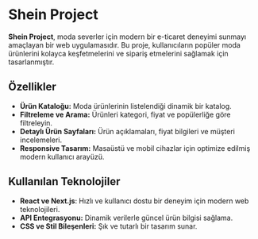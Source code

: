 # Shein Project

**Shein Project**, moda severler için modern bir e-ticaret deneyimi sunmayı amaçlayan bir web uygulamasıdır. Bu proje, kullanıcıların popüler moda ürünlerini kolayca keşfetmelerini ve sipariş etmelerini sağlamak için tasarlanmıştır.

## Özellikler

- **Ürün Kataloğu:** Moda ürünlerinin listelendiği dinamik bir katalog.
- **Filtreleme ve Arama:** Ürünleri kategori, fiyat ve popülerliğe göre filtreleyin.
- **Detaylı Ürün Sayfaları:** Ürün açıklamaları, fiyat bilgileri ve müşteri incelemeleri.
- **Responsive Tasarım:** Masaüstü ve mobil cihazlar için optimize edilmiş modern kullanıcı arayüzü.

## Kullanılan Teknolojiler

- **React ve Next.js**: Hızlı ve kullanıcı dostu bir deneyim için modern web teknolojileri.
- **API Entegrasyonu:** Dinamik verilerle güncel ürün bilgisi sağlama.
- **CSS ve Stil Bileşenleri:** Şık ve tutarlı bir tasarım sunar.
